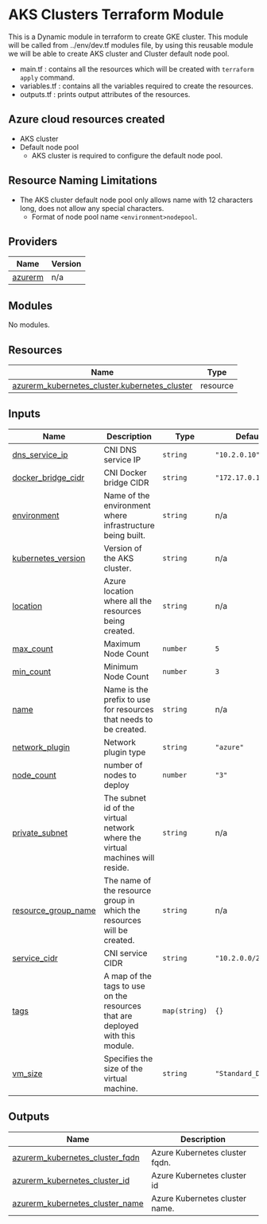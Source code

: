 # AKS Clusters Terraform Module
This is a Dynamic module in terraform to create GKE cluster. This module will be called from ../env/dev.tf modules file, by using this reusable module we will be able to create AKS cluster and Cluster default node pool.

* main.tf : contains all the resources which will be created with `terraform apply` command.
* variables.tf : contains all the variables required to create the resources.
* outputs.tf : prints output attributes of the resources.

## Azure cloud resources created
* AKS cluster
* Default node pool
    * AKS cluster is required to configure the default node pool.

## Resource Naming Limitations
* The AKS cluster default node pool only allows name with 12 characters long, does not allow any special characters.
    * Format of node pool name `<environment>nodepool`.

## Providers

| Name | Version |
|------|---------|
| <a name="provider_azurerm"></a> [azurerm](#provider\_azurerm) | n/a |

## Modules

No modules.

## Resources

| Name | Type |
|------|------|
| [azurerm_kubernetes_cluster.kubernetes_cluster](https://registry.terraform.io/providers/hashicorp/azurerm/latest/docs/resources/kubernetes_cluster) | resource |

## Inputs

| Name | Description | Type | Default | Required |
|------|-------------|------|---------|:--------:|
| <a name="input_dns_service_ip"></a> [dns\_service\_ip](#input\_dns\_service\_ip) | CNI DNS service IP | `string` | `"10.2.0.10"` | no |
| <a name="input_docker_bridge_cidr"></a> [docker\_bridge\_cidr](#input\_docker\_bridge\_cidr) | CNI Docker bridge CIDR | `string` | `"172.17.0.1/16"` | no |
| <a name="input_environment"></a> [environment](#input\_environment) | Name of the environment where infrastructure being built. | `string` | n/a | yes |
| <a name="input_kubernetes_version"></a> [kubernetes\_version](#input\_kubernetes\_version) | Version of the AKS cluster. | `string` | n/a | yes |
| <a name="input_location"></a> [location](#input\_location) | Azure location where all the resources being created. | `string` | n/a | yes |
| <a name="input_max_count"></a> [max\_count](#input\_max\_count) | Maximum Node Count | `number` | `5` | no |
| <a name="input_min_count"></a> [min\_count](#input\_min\_count) | Minimum Node Count | `number` | `3` | no |
| <a name="input_name"></a> [name](#input\_name) | Name is the prefix to use for resources that needs to be created. | `string` | n/a | yes |
| <a name="input_network_plugin"></a> [network\_plugin](#input\_network\_plugin) | Network plugin type | `string` | `"azure"` | no |
| <a name="input_node_count"></a> [node\_count](#input\_node\_count) | number of nodes to deploy | `number` | `"3"` | no |
| <a name="input_private_subnet"></a> [private\_subnet](#input\_private\_subnet) | The subnet id of the virtual network where the virtual machines will reside. | `string` | n/a | yes |
| <a name="input_resource_group_name"></a> [resource\_group\_name](#input\_resource\_group\_name) | The name of the resource group in which the resources will be created. | `string` | n/a | yes |
| <a name="input_service_cidr"></a> [service\_cidr](#input\_service\_cidr) | CNI service CIDR | `string` | `"10.2.0.0/24"` | no |
| <a name="input_tags"></a> [tags](#input\_tags) | A map of the tags to use on the resources that are deployed with this module. | `map(string)` | `{}` | no |
| <a name="input_vm_size"></a> [vm\_size](#input\_vm\_size) | Specifies the size of the virtual machine. | `string` | `"Standard_DS2_v2"` | no |

## Outputs

| Name | Description |
|------|-------------|
| <a name="output_azurerm_kubernetes_cluster_fqdn"></a> [azurerm\_kubernetes\_cluster\_fqdn](#output\_azurerm\_kubernetes\_cluster\_fqdn) | Azure Kubernetes cluster fqdn. |
| <a name="output_azurerm_kubernetes_cluster_id"></a> [azurerm\_kubernetes\_cluster\_id](#output\_azurerm\_kubernetes\_cluster\_id) | Azure Kubernetes cluster id |
| <a name="output_azurerm_kubernetes_cluster_name"></a> [azurerm\_kubernetes\_cluster\_name](#output\_azurerm\_kubernetes\_cluster\_name) | Azure Kubernetes cluster name. |
